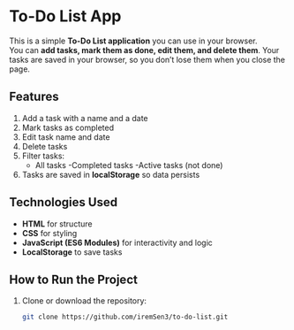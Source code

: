 # To-Do List App

This is a simple **To-Do List application** you can use in your browser.  
You can **add tasks, mark them as done, edit them, and delete them**. Your tasks are saved in your browser, so you don’t lose them when you close the page.

## Features

1. Add a task with a name and a date
2. Mark tasks as completed
3. Edit task name and date
4. Delete tasks
5. Filter tasks:
   - All tasks
   -Completed tasks
   -Active tasks (not done)
6. Tasks are saved in **localStorage** so data persists

## Technologies Used

- **HTML** for structure
- **CSS** for styling
- **JavaScript (ES6 Modules)** for interactivity and logic
- **LocalStorage** to save tasks

## How to Run the Project

1. Clone or download the repository:
   ```bash
   git clone https://github.com/iremSen3/to-do-list.git
